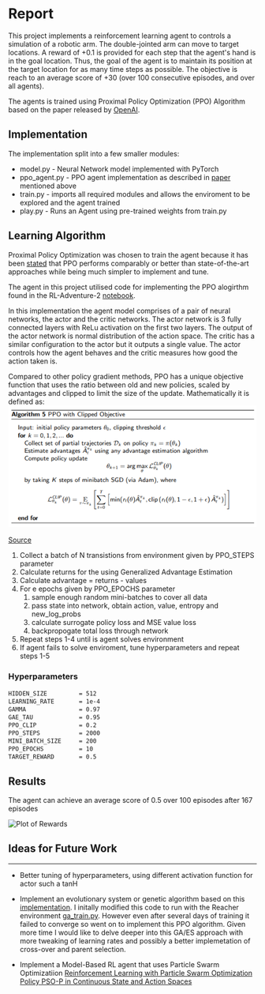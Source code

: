 # Report

This project implements a reinforcement learning agent to controls a simulation of a robotic arm. The double-jointed arm can move to target locations. A reward of +0.1 is provided for each step that the agent's hand is in the goal location. Thus, the goal of the agent is to maintain its position at the target location for as many time steps as possible. 
The objective is reach to an average score of +30 (over 100 consecutive episodes, and over all agents). 

The agents is trained using Proximal Policy Optimization (PPO) Algorithm based on the paper released by [OpenAI](https://blog.openai.com/openai-baselines-ppo/).

## Implementation

The implementation split into a few smaller modules: 

* model.py - Neural Network model implemented with PyTorch
* ppo_agent.py - PPO agent implementation as described in [paper](https://arxiv.org/abs/1707.06347) mentioned above
* train.py - imports all required modules and allows the enviroment to be explored and the agent trained
* play.py - Runs an Agent using pre-trained weights from train.py

## Learning Algorithm

Proximal Policy Optimization was chosen to train the agent because it has been [stated](https://blog.openai.com/openai-baselines-ppo/) that PPO performs comparably or better than state-of-the-art approaches while being much simpler to implement and tune.  

The agent in this project utilised code for implementing the PPO alogirthm found in the RL-Adventure-2 [notebook](https://github.com/higgsfield/RL-Adventure-2/blob/master/3.ppo.ipynb).	

In this implementation the agent model comprises of a pair of neural networks, the actor and the critic networks. The actor network is 3 fully connected layers with ReLu activation on the first two layers. The output of the actor network is normal distribution of the action space. The critic has a similar configuration to the actor but it outputs a single value. The actor controls how the agent behaves and the critic measures how good the action taken is.

Compared to other policy gradient methods, PPO has a unique objective function that uses the ratio between old and new policies, scaled by advantages and clipped to limit the size of the update. Mathematically it is defined as:   
![PPO Objective](data/images/ppo-co.png)

[Source](http://rail.eecs.berkeley.edu/deeprlcourse-fa17/f17docs/lecture_13_advanced_pg.pdf)

1. Collect a batch of N transistions from environment given by PPO_STEPS parameter
1. Calculate returns for the using Generalized Advantage Estimation
1. Calculate advantage = returns - values
1. For e epochs given by PPO_EPOCHS parameter
   1. sample enough random mini-batches to cover all data
   1. pass state into network, obtain action, value, entropy and new_log_probs
   1. calculate surrogate policy loss and MSE value loss
   1. backpropogate total loss through network 
1. Repeat steps 1-4 until is agent solves environment
1. If agent fails to solve enviroment, tune hyperparameters and repeat steps 1-5

### Hyperparameters

    HIDDEN_SIZE         = 512
    LEARNING_RATE       = 1e-4
    GAMMA               = 0.97
    GAE_TAU             = 0.95
    PPO_CLIP            = 0.2
    PPO_STEPS           = 2000
    MINI_BATCH_SIZE     = 200
    PPO_EPOCHS          = 10
    TARGET_REWARD       = 0.5

## Results

The agent can achieve an average score of 0.5 over 100 episodes after 167 episodes

![Plot of Rewards](data/images/ppo-training.png)


## Ideas for Future Work
---

* Better tuning of hyperparameters, using different activation function for actor such a tanH

* Implement an evolutionary system or genetic algorithm based on this [implementation](https://github.com/PacktPublishing/Deep-Reinforcement-Learning-Hands-On/tree/master/Chapter16). I initally modified this code to run with the Reacher environment [ga_train.py](archive/ga_train.py). However even after several days of training it failed to converge so went on to implement this PPO algorithm. Given more time I would like to delve deeper into this GA/ES approach with more tweaking of learning rates and possibly a better implemetation of cross-over and parent selection.

* Implement a Model-Based RL agent that uses Particle Swarm Optimizatiion [Reinforcement Learning with Particle Swarm Optimization Policy PSO-P in Continuous State and Action Spaces](https://pdfs.semanticscholar.org/d0c4/9a9ed109cb8573217a9a0affbad7881b77a4.pdf)
